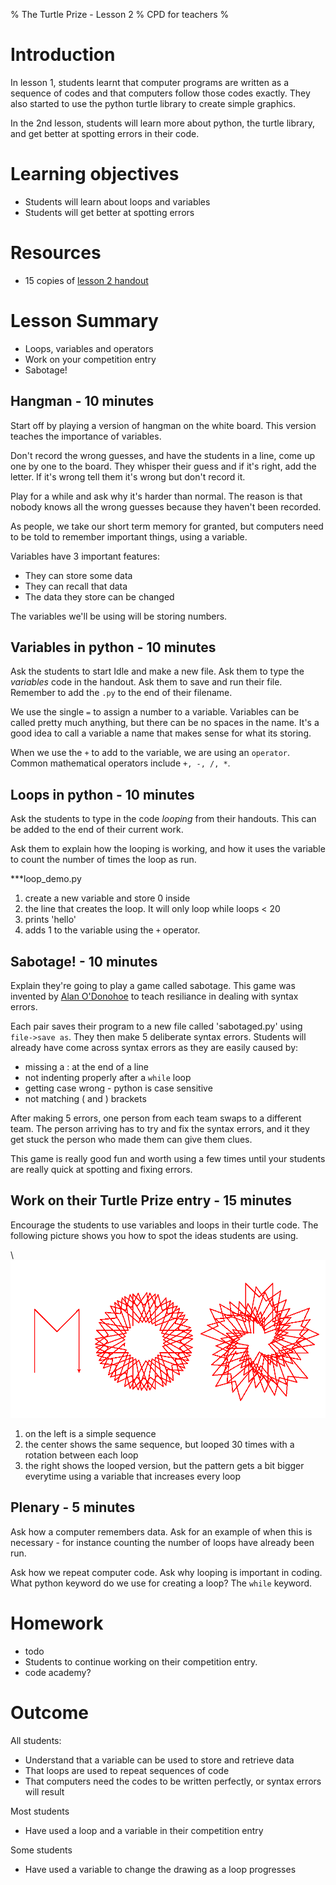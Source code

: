 % The Turtle Prize - Lesson 2
% CPD for teachers
%

# Introduction

In lesson 1, students learnt that computer programs are written as a sequence of codes and that computers follow those codes exactly. They also started to use the python turtle library to create simple graphics.

In the 2nd lesson, students will learn more about python, the turtle library, and get better at spotting errors in their code.

# Learning objectives

* Students will learn about loops and variables
* Students will get better at spotting errors

# Resources

* 15 copies of [lesson 2 handout](lesson-2-handout.html)

# Lesson Summary

* Loops, variables and operators
* Work on your competition entry
* Sabotage!

## Hangman - 10 minutes

Start off by playing a version of hangman on the white board. This version teaches the importance of variables.

Don't record the wrong guesses, and have the students in a line, come up one by one to the board. They whisper their guess and if it's right, add the letter. If it's wrong tell them it's wrong but don't record it.

Play for a while and ask why it's harder than normal. The reason is that nobody knows all the wrong guesses because they haven't been recorded. 

As people, we take our short term memory for granted, but computers need to be told to remember important things, using a variable.

Variables have 3 important features:

* They can store some data
* They can recall that data
* The data they store can be changed

The variables we'll be using will be storing numbers.

## Variables in python - 10 minutes

Ask the students to start Idle and make a new file. Ask them to type the *variables* code in the handout. Ask them to save and run their file. Remember to add the `.py` to the end of their filename.

We use the single `=` to assign a number to a variable. Variables can be called pretty much anything, but there can be no spaces in the name. It's a good idea to call a variable a name that makes sense for what its storing.

When we use the `+` to add to the variable, we are using an `operator`. Common mathematical operators include `+, -, /, *`.

## Loops in python - 10 minutes

Ask the students to type in the code *looping* from their handouts. This can be added to the end of their current work.

Ask them to explain how the looping is working, and how it uses the variable to count the number of times the loop as run.

***loop_demo.py

1. create a new variable and store 0 inside
2. the line that creates the loop. It will only loop while loops < 20
3. prints 'hello'
4. adds 1 to the variable using the `+` operator.

## Sabotage! - 10 minutes

Explain they're going to play a game called sabotage. This game was invented by [Alan O'Donohoe](http://twitter.com/teknoteacher) to teach resiliance in dealing with syntax errors.

Each pair saves their program to a new file called 'sabotaged.py' using `file->save as`. They then make 5 deliberate syntax errors. Students will already have come across syntax errors as they are easily caused by:

* missing a : at the end of a line
* not indenting properly after a `while` loop
* getting case wrong - python is case sensitive
* not matching ( and ) brackets

After making 5 errors, one person from each team swaps to a different team. The person arriving has to try and fix the syntax errors, and it they get stuck the person who made them can give them clues.

This game is really good fun and worth using a few times until your students are really quick at spotting and fixing errors.

## Work on their Turtle Prize entry - 15 minutes

Encourage the students to use variables and loops in their turtle code.
The following picture shows you how to spot the ideas students are using.

\ ![looping and variables](turtlesequence.png)

1. on the left is a simple sequence
2. the center shows the same sequence, but looped 30 times with a rotation between each loop
3. the right shows the looped version, but the pattern gets a bit bigger everytime using a variable that increases every loop


## Plenary - 5 minutes

Ask how a computer remembers data. Ask for an example of when this is necessary - for instance counting the number of loops have already been run.

Ask how we repeat computer code. Ask why looping is important in coding. What python keyword do we use for creating a loop? The `while` keyword.

# Homework

* todo
* Students to continue working on their competition entry.
* code academy?

# Outcome

All students:

* Understand that a variable can be used to store and retrieve data
* That loops are used to repeat sequences of code
* That computers need the codes to be written perfectly, or syntax errors will result

Most students

* Have used a loop and a variable in their competition entry

Some students

* Have used a variable to change the drawing as a loop progresses
